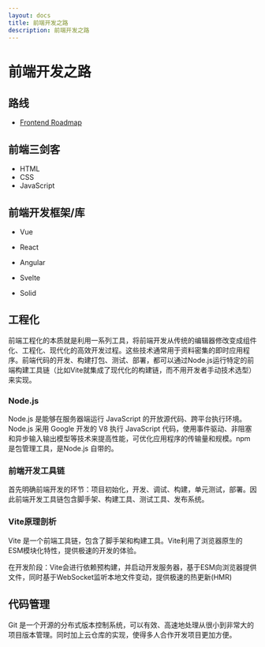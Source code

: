 ```yaml
---
layout: docs
title: 前端开发之路
description: 前端开发之路
---
```


# 前端开发之路

## 路线

- [Frontend Roadmap](https://roadmap.sh/frontend)

## 前端三剑客

- HTML
- CSS
- JavaScript

## 前端开发框架/库

- Vue

- React

- Angular

- Svelte

- Solid

## 工程化

前端工程化的本质就是利用一系列工具，将前端开发从传统的编辑器修改变成组件化、工程化、现代化的高效开发过程。这些技术通常用于资料密集的即时应用程序。前端代码的开发、构建打包、测试、部署，都可以通过Node.js运行特定的前端构建工具链（比如Vite就集成了现代化的构建链，而不用开发者手动技术选型）来实现。

### Node.js

Node.js 是能够在服务器端运行 JavaScript 的开放源代码、跨平台执行环境。Node.js 采用 Google 开发的 V8 执行 JavaScript 代码，使用事件驱动、非阻塞和异步输入输出模型等技术来提高性能，可优化应用程序的传输量和规模。npm是包管理工具，是Node.js 自带的。

### 前端开发工具链

首先明确前端开发的环节：项目初始化，开发、调试、构建，单元测试，部署。因此前端开发工具链包含脚手架、构建⼯具、测试工具、发布系统。

### Vite原理剖析

Vite 是一个前端工具链，包含了脚手架和构建工具。Vite利用了浏览器原生的ESM模块化特性，提供极速的开发的体验。

在开发阶段：Vite会进行依赖预构建，并启动开发服务器，基于ESM向浏览器提供文件，同时基于WebSocket监听本地文件变动，提供极速的热更新(HMR)




## 代码管理

Git 是一个开源的分布式版本控制系统，可以有效、高速地处理从很小到非常大的项目版本管理。同时加上云仓库的实现，使得多人合作开发项目更加方便。
